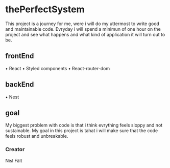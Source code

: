 # thePerfectSystem
This project is a journey for me, were i will do my uttermost to write good and maintainable code.
Evryday i will spend a minimun of one hour on the project and see what happens and what kind of application it will turn out to be.


## frontEnd
• React 
• Styled components
• React-router-dom

## backEnd 
• Nest

## goal
My biggest problem with code is that i think evrything feels sloppy and not sustainable.
My goal in this project is tahat i will make sure that the code feels robust and unbreakable.

### Creator
Nisl Fält 